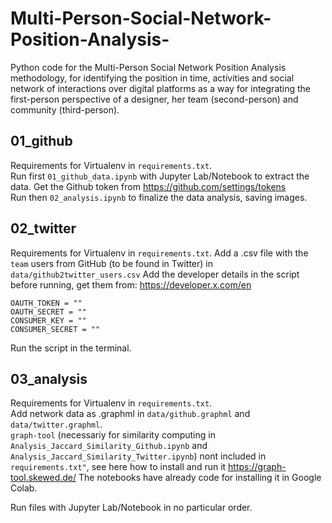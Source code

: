# Multi-Person-Social-Network-Position-Analysis-
Python code for the Multi-Person Social Network Position Analysis methodology, for identifying the position in time, activities and social network of interactions over digital platforms as a way for integrating the first-person perspective of a designer, her team (second-person) and community (third-person). 

## 01_github

Requirements for Virtualenv in `requirements.txt`.  
Run first `01_github_data.ipynb` with Jupyter Lab/Notebook to extract the data. Get the Github token from https://github.com/settings/tokens  
Run then `02_analysis.ipynb` to finalize the data analysis, saving images.  

## 02_twitter

Requirements for Virtualenv in `requirements.txt`.
Add a .csv file with the `team` users from GitHub (to be found in Twitter) in `data/github2twitter_users.csv`
Add the developer details in the script before running, get them from: https://developer.x.com/en

`OAUTH_TOKEN = ""`  
`OAUTH_SECRET = ""`  
`CONSUMER_KEY = ""`  
`CONSUMER_SECRET = ""`  

Run the script in the terminal.

## 03_analysis

Requirements for Virtualenv in `requirements.txt`.  
Add network data as .graphml in `data/github.graphml` and `data/twitter.graphml`.  
`graph-tool` (necessariy for similarity computing in `Analysis_Jaccard_Similarity_Github.ipynb` and `Analysis_Jaccard_Similarity_Twitter.ipynb`) nont included in `requirements.txt"`, see here how to install and run it https://graph-tool.skewed.de/
The notebooks have already code for installing it in Google Colab.

Run files with Jupyter Lab/Notebook in no particular order.